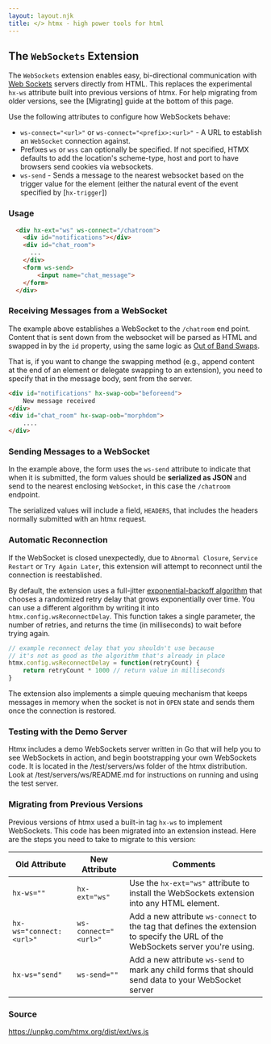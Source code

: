 ```yaml
---
layout: layout.njk
title: </> htmx - high power tools for html
---
```


## The `WebSockets` Extension

The `WebSockets` extension enables easy, bi-directional communication with [Web Sockets](https://developer.mozilla.org/en-US/docs/Web/API/WebSockets_API/Writing_WebSocket_client_applications) servers directly from HTML.  This replaces the experimental `hx-ws` attribute built into previous versions of htmx.  For help migrating from older versions, see the [Migrating] guide at the bottom of this page.

Use the following attributes to configure how WebSockets behave:

* `ws-connect="<url>"` or `ws-connect="<prefix>:<url>"` - A URL to establish an `WebSocket` connection against.
* Prefixes `ws` or `wss` can optionally be specified. If not specified, HTMX defaults to add the location's scheme-type, host and port to have browsers send cookies via websockets.
* `ws-send` - Sends a message to the nearest websocket based on the trigger value for the element (either the natural event
of the event specified by [`hx-trigger`])

### Usage

```html
  <div hx-ext="ws" ws-connect="/chatroom">
    <div id="notifications"></div>
    <div id="chat_room">
      ...
    </div>
    <form ws-send>
        <input name="chat_message">
    </form>
  </div>
```

### Receiving Messages from a WebSocket

The example above establishes a WebSocket to the `/chatroom` end point.  Content that is sent down from the websocket will
be parsed as HTML and swapped in by the `id` property, using the same logic as [Out of Band Swaps](/attributes/hx-swap-oob).

That is, if you want to change the swapping method (e.g., append content at the end of an element or delegate swapping to an extension),
you need to specify that in the message body, sent from the server.

```html
<div id="notifications" hx-swap-oob="beforeend">
    New message received
</div>
<div id="chat_room" hx-swap-oob="morphdom">
    ....
</div>
```

### Sending Messages to a WebSocket

In the example above, the form uses the `ws-send` attribute to indicate that when it is submitted, the form values should be **serialized as JSON**
and send to the nearest enclosing `WebSocket`, in this case the `/chatroom` endpoint.

The serialized values will include a field, `HEADERS`, that includes the headers normally submitted with an htmx
request.

### Automatic Reconnection

If the WebSocket is closed unexpectedly, due to `Abnormal Closure`, `Service Restart` or `Try Again Later`, this extension will attempt to reconnect until the connection is reestablished.

By default, the extension uses a full-jitter [exponential-backoff algorithm](https://en.wikipedia.org/wiki/Exponential_backoff) that chooses a randomized retry delay that grows exponentially over time.  You can use a different algorithm by writing it into `htmx.config.wsReconnectDelay`.  This function takes a single parameter, the number of retries, and returns the time (in milliseconds) to wait before trying again.

```javascript
// example reconnect delay that you shouldn't use because
// it's not as good as the algorithm that's already in place
htmx.config.wsReconnectDelay = function(retryCount) {
    return retryCount * 1000 // return value in milliseconds
}
```

The extension also implements a simple queuing mechanism that keeps messages in memory when the socket is not in `OPEN` state and sends them once the connection is restored.
### Testing with the Demo Server

Htmx includes a demo WebSockets server written in Go that will help you to see WebSockets in action, and begin bootstrapping your own WebSockets code.  It is located in the /test/servers/ws folder of the htmx distribution.  Look at /test/servers/ws/README.md for instructions on running and using the test server.

### Migrating from Previous Versions

Previous versions of htmx used a built-in tag `hx-ws` to implement WebSockets.  This code has been migrated into an extension instead.  Here are the steps you need to take to migrate to this version:

| Old Attribute           | New Attribute        | Comments          |
|-------------------------|----------------------|-------------------|
| `hx-ws=""`              | `hx-ext="ws"`        | Use the `hx-ext="ws"` attribute to install the WebSockets extension into any HTML element. |
| `hx-ws="connect:<url>"` | `ws-connect="<url>"` | Add a new attribute `ws-connect` to the tag that defines the extension to specify the URL of the WebSockets server you're using. |
| `hx-ws="send"`          | `ws-send=""`         | Add a new attribute `ws-send` to mark any child forms that should send data to your WebSocket server |

### Source

<https://unpkg.com/htmx.org/dist/ext/ws.js>
